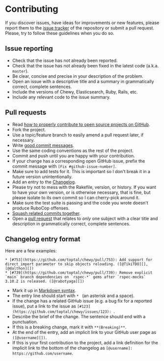 # Contributing

If you discover issues, have ideas for improvements or new features,
please report them to the [issue tracker][1] of the repository or
submit a pull request. Please, try to follow these guidelines when you
do so.

## Issue reporting

* Check that the issue has not already been reported.
* Check that the issue has not already been fixed in the latest code
  (a.k.a. `master`).
* Be clear, concise and precise in your description of the problem.
* Open an issue with a descriptive title and a summary in grammatically correct,
  complete sentences.
* Include the versions of Chewy, Elasticsearch, Ruby, Rails, etc.
* Include any relevant code to the issue summary.

## Pull requests

* Read [how to properly contribute to open source projects on GitHub][2].
* Fork the project.
* Use a topic/feature branch to easily amend a pull request later, if necessary.
* Write [good commit messages][3].
* Use the same coding conventions as the rest of the project.
* Commit and push until you are happy with your contribution.
* If your change has a corresponding open GitHub issue, prefix the commit message with `[Fix #github-issue-number]`.
* Make sure to add tests for it. This is important so I don't break it
  in a future version unintentionally.
* Add an entry to the [Changelog](CHANGELOG.md).
* Please try not to mess with the Rakefile, version, or history. If
  you want to have your own version, or is otherwise necessary, that
  is fine, but please isolate to its own commit so I can cherry-pick
  around it.
* Make sure the test suite is passing and the code you wrote doesn't produce
  RuboCop offenses.
* [Squash related commits together][5].
* Open a [pull request][4] that relates to *only* one subject with a clear title
  and description in grammatically correct, complete sentences.

## Changelog entry format

Here are a few examples:

```
* [#753](https://github.com/toptal/chewy/pull/753): Add support for direct_import parameter to skip objects reloading. ([@TikiTDO][], [@dalthon][])
* [#739](https://github.com/toptal/chewy/pull/739): Remove explicit `main` branch dependencies on `rspec-*` gems after `rspec-mocks` 3.10.2 is released. ([@rabotyaga][])
```

* Mark it up in [Markdown syntax][6].
* The entry line should start with `* ` (an asterisk and a space).
* If the change has a related GitHub issue (e.g. a bug fix for a reported issue), put a link to the issue as `[#123](https://github.com/toptal/chewy/issues/123): `.
* Describe the brief of the change. The sentence should end with a punctuation.
* If this is a breaking change, mark it with `**(Breaking)**`.
* At the end of the entry, add an implicit link to your GitHub user page as `([@username][])`.
* If this is your first contribution to the project, add a link definition for the implicit link to the bottom of the changelog as `[@username]: https://github.com/username`.

[1]: https://github.com/toptal/chewy/issues
[2]: https://www.gun.io/blog/how-to-github-fork-branch-and-pull-request
[3]: https://tbaggery.com/2008/04/19/a-note-about-git-commit-messages.html
[4]: https://help.github.com/articles/about-pull-requests
[5]: http://gitready.com/advanced/2009/02/10/squashing-commits-with-rebase.html
[6]: https://daringfireball.net/projects/markdown/syntax
